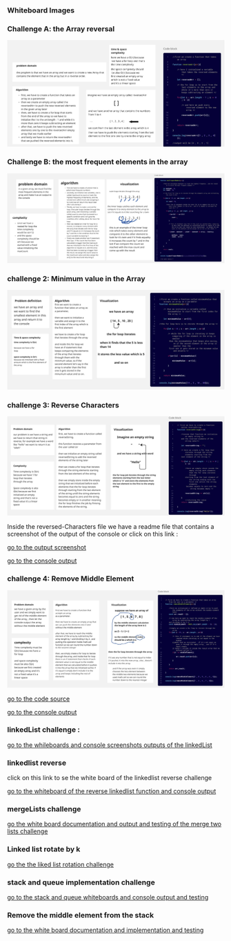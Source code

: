 ### Whiteboard Images

### Challenge A: the Array reversal

![Array revesal whiteboard](reversed_Array.jpg)


### Challenge B: the most frequent elements in the array 

![Most frequent element in the array](mostFrequentNumber-updated.jpg)

### challenge 2: Minimum value in the Array

![Minimum-Value](minimum-element-edited.jpg)

### challenge 3: Reverse Characters

![Reverse-characters](./ReverseStringDocumentation.jpg)

Inside the reversed-Characters file we have a readme file that contains a screenshot of the output of the console or click on this link :

[go to the output screenshot](./Reverse-Characters/Readme.md)

[go to the console output](./Reverse-Characters/Programs.js)

### challenge 4: Remove Middle Element

![Remove middle element](./middleElementRemove.jpg)

[go to the code source](./removeMiddleElement/removeMiddlelement.js)

[go to the console output](./removeMiddleElement/readme.md)


### linkedList challenge :

[go to the whileboards and console screenshots outputs of the linkedList](./Data-Structures/readme.md)


### linkedlist reverse 

click on this link to se the white board of the linkedlist reverse challenge

[go to the whiteboard of the reverse linkedlist function and console output](./Data-Structures/LinkedList/Linked-List-Implementation/Reverse/readme.md)

### mergeLists challenge

[go the white board documentation and output and testing of the merge two lists challenge](./Data-Structures/LinkedList/Linked-List-Implementation/MergeSorted/readme.md)

### Linked list rotate by k

[go the the liked list rotation challenge](./Data-Structures/LinkedList/Linked-List-Implementation/RotateLinkedList/readme.md)

### stack and queue implementation challenge

[go to the stack and queue whiteboards and console output and testing](./Data-Structures/StackAndQueue/readme.md)

### Remove the middle element from the stack

[go to the white board documentation and implementation and testing](./Data-Structures/StackAndQueue/StackAndQueueImplementation/DeleteMiddleElement/readme.md)
